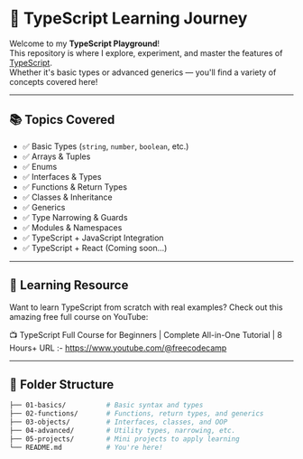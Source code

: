 # 🚀 TypeScript Learning Journey

Welcome to my **TypeScript Playground**!  
This repository is where I explore, experiment, and master the features of [TypeScript](https://www.typescriptlang.org/).  
Whether it's basic types or advanced generics — you'll find a variety of concepts covered here!

---

## 📚 Topics Covered

- ✅ Basic Types (`string`, `number`, `boolean`, etc.)
- ✅ Arrays & Tuples
- ✅ Enums
- ✅ Interfaces & Types
- ✅ Functions & Return Types
- ✅ Classes & Inheritance
- ✅ Generics
- ✅ Type Narrowing & Guards
- ✅ Modules & Namespaces
- ✅ TypeScript + JavaScript Integration
- ✅ TypeScript + React (Coming soon...)

---
## 🧠 Learning Resource
Want to learn TypeScript from scratch with real examples?
Check out this amazing free full course on YouTube:

📺 TypeScript Full Course for Beginners | Complete All-in-One Tutorial | 8 Hours+
URL :- https://www.youtube.com/@freecodecamp

---

## 📁 Folder Structure

```bash
├── 01-basics/          # Basic syntax and types
├── 02-functions/       # Functions, return types, and generics
├── 03-objects/         # Interfaces, classes, and OOP
├── 04-advanced/        # Utility types, narrowing, etc.
├── 05-projects/        # Mini projects to apply learning
└── README.md           # You're here!


